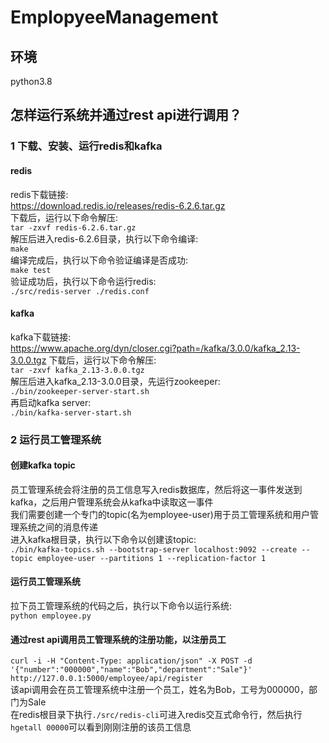 # EmplopyeeManagement
## 环境
python3.8
## 怎样运行系统并通过rest api进行调用？
### 1 下载、安装、运行redis和kafka
#### redis
redis下载链接:  
https://download.redis.io/releases/redis-6.2.6.tar.gz  
下载后，运行以下命令解压:  
`tar -zxvf redis-6.2.6.tar.gz`  
解压后进入redis-6.2.6目录，执行以下命令编译:  
`make`  
编译完成后，执行以下命令验证编译是否成功:  
`make test`  
验证成功后，执行以下命令运行redis:  
`./src/redis-server ./redis.conf`  
#### kafka
kafka下载链接:  
https://www.apache.org/dyn/closer.cgi?path=/kafka/3.0.0/kafka_2.13-3.0.0.tgz
下载后，运行以下命令解压:  
`tar -zxvf kafka_2.13-3.0.0.tgz`  
解压后进入kafka_2.13-3.0.0目录，先运行zookeeper:  
`./bin/zookeeper-server-start.sh`  
再启动kafka server:  
`./bin/kafka-server-start.sh`
### 2 运行员工管理系统
#### 创建kafka topic
员工管理系统会将注册的员工信息写入redis数据库，然后将这一事件发送到kafka，之后用户管理系统会从kafka中读取这一事件  
我们需要创建一个专门的topic(名为employee-user)用于员工管理系统和用户管理系统之间的消息传递  
进入kafka根目录，执行以下命令以创建该topic:  
`./bin/kafka-topics.sh --bootstrap-server localhost:9092 --create --topic employee-user --partitions 1 --replication-factor 1`  
#### 运行员工管理系统
拉下员工管理系统的代码之后，执行以下命令以运行系统:  
`python employee.py`  
#### 通过rest api调用员工管理系统的注册功能，以注册员工
`curl -i -H "Content-Type: application/json" -X POST -d '{"number":"000000","name":"Bob","department":"Sale"}' http://127.0.0.1:5000/employee/api/register`  
该api调用会在员工管理系统中注册一个员工，姓名为Bob，工号为000000，部门为Sale  
在redis根目录下执行`./src/redis-cli`可进入redis交互式命令行，然后执行`hgetall 00000`可以看到刚刚注册的该员工信息
